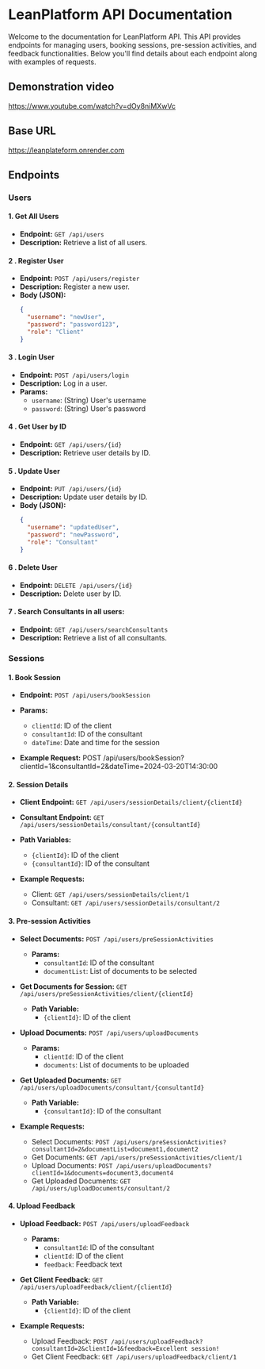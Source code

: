 # LeanPlatform API Documentation

Welcome to the documentation for LeanPlatform API. This API provides endpoints for managing users, booking sessions, pre-session activities, and feedback functionalities. Below you'll find details about each endpoint along with examples of requests.

## Demonstration video

https://www.youtube.com/watch?v=dOy8niMXwVc

## Base URL

https://leanplateform.onrender.com


## Endpoints

### Users

#### 1. Get All Users

* **Endpoint:** `GET /api/users`
* **Description:** Retrieve a list of all users.

#### 2 . Register User

* **Endpoint:** `POST /api/users/register`
* **Description:** Register a new user.
* **Body (JSON):**
  ```json
  {
    "username": "newUser",
    "password": "password123",
    "role": "Client"
  }

#### 3 . Login User

* **Endpoint:** `POST /api/users/login`
* **Description:** Log in a user.
* **Params:**
  * `username`: (String) User's username
  * `password`: (String) User's password

#### 4 . Get User by ID

* **Endpoint:** `GET /api/users/{id}`
* **Description:** Retrieve user details by ID.

####  5 . Update User

* **Endpoint:** `PUT /api/users/{id}`
* **Description:** Update user details by ID.
* **Body (JSON):**
  ```json
  {
    "username": "updatedUser",
    "password": "newPassword",
    "role": "Consultant"
  }

#### 6 . Delete User

* **Endpoint:** `DELETE /api/users/{id}`
* **Description:** Delete user by ID.


#### 7 . Search Consultants in all users:
* **Endpoint:** `GET /api/users/searchConsultants`
* **Description:** Retrieve a list of all consultants.


### Sessions

#### 1. Book Session

* **Endpoint:** `POST /api/users/bookSession`
* **Params:**
  * `clientId`: ID of the client
  * `consultantId`: ID of the consultant
  * `dateTime`: Date and time for the session

* **Example Request:** POST /api/users/bookSession?clientId=1&consultantId=2&dateTime=2024-03-20T14:30:00

#### 2. Session Details

* **Client Endpoint:** `GET /api/users/sessionDetails/client/{clientId}`
* **Consultant Endpoint:** `GET /api/users/sessionDetails/consultant/{consultantId}`
* **Path Variables:**
  * `{clientId}`: ID of the client
  * `{consultantId}`: ID of the consultant

* **Example Requests:**
  * Client: `GET /api/users/sessionDetails/client/1`
  * Consultant: `GET /api/users/sessionDetails/consultant/2`

#### 3. Pre-session Activities

* **Select Documents:** `POST /api/users/preSessionActivities`
  * **Params:**
    * `consultantId`: ID of the consultant
    * `documentList`: List of documents to be selected
* **Get Documents for Session:** `GET /api/users/preSessionActivities/client/{clientId}`
  * **Path Variable:**
    * `{clientId}`: ID of the client
* **Upload Documents:** `POST /api/users/uploadDocuments`
  * **Params:**
    * `clientId`: ID of the client
    * `documents`: List of documents to be uploaded
* **Get Uploaded Documents:** `GET /api/users/uploadDocuments/consultant/{consultantId}`
  * **Path Variable:**
    * `{consultantId}`: ID of the consultant

* **Example Requests:**
  * Select Documents: `POST /api/users/preSessionActivities?consultantId=2&documentList=document1,document2`
  * Get Documents: `GET /api/users/preSessionActivities/client/1`
  * Upload Documents: `POST /api/users/uploadDocuments?clientId=1&documents=document3,document4`
  * Get Uploaded Documents: `GET /api/users/uploadDocuments/consultant/2`

#### 4. Upload Feedback

* **Upload Feedback:** `POST /api/users/uploadFeedback`
  * **Params:**
    * `consultantId`: ID of the consultant
    * `clientId`: ID of the client
    * `feedback`: Feedback text
* **Get Client Feedback:** `GET /api/users/uploadFeedback/client/{clientId}`
  * **Path Variable:**
    * `{clientId}`: ID of the client

* **Example Requests:**
  * Upload Feedback: `POST /api/users/uploadFeedback?consultantId=2&clientId=1&feedback=Excellent session!`
  * Get Client Feedback: `GET /api/users/uploadFeedback/client/1`

